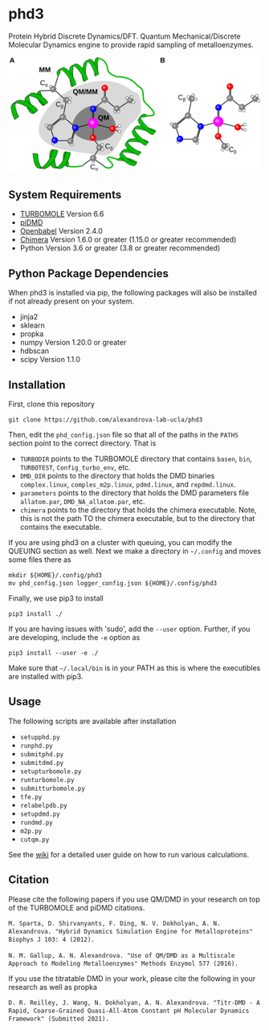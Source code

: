 # phd3
Protein Hybrid Discrete Dynamics/DFT. Quantum Mechanical/Discrete Molecular Dynamics engine to provide rapid sampling of metalloenzymes.

![QM-DMD](docs/img/Figure_QMMM.jpeg)

## System Requirements
- [TURBOMOLE](https://www.turbomole.org/) Version 6.6
- [piDMD](http://www.moleculesinaction.com/pdmd.html)
- [Openbabel](http://openbabel.org/wiki/Main_Page) Version 2.4.0
- [Chimera](https://www.cgl.ucsf.edu/chimera/) Version 1.6.0 or greater (1.15.0 or greater recommended)
- Python Version 3.6 or greater (3.8 or greater recommended)

## Python Package Dependencies
When phd3 is installed via pip, the following packages will also be installed if not already present on your system. 
- jinja2
- sklearn
- propka
- numpy Version 1.20.0 or greater
- hdbscan
- scipy Version 1.1.0

## Installation
First, clone this repository

    git clone https://github.com/alexandrova-lab-ucla/phd3
    
Then, edit the `phd_config.json` file so that all of the paths in the `PATHS` section point to the correct directory. That is
- `TURBODIR` points to the TURBOMOLE directory that contains `basen`, `bin`, `TURBOTEST`, `Config_turbo_env`, etc.
- `DMD_DIR` points to the directory that holds the DMD binaries `complex.linux`, `comples_m2p.linux`, `pdmd.linux`, and `repdmd.linux`. 
- `parameters` points to the directory that holds the DMD parameters file `allatom.par`, `DMD_NA_allatom.par`, etc.
- `chimera` points to the directory that holds the chimera executable. Note, this is not the path TO the chimera executable, but to the directory that contains the executable.

If you are using phd3 on a cluster with queuing, you can modify the QUEUING section as well. Next we make a directory in `~/.config` and moves some files there as

    mkdir ${HOME}/.config/phd3
    mv phd_config.json logger_config.json ${HOME}/.config/phd3

Finally, we use pip3 to install

    pip3 install ./
    
If you are having issues with 'sudo', add the `--user` option. Further, if you are developing, include the `-e` option as

    pip3 install --user -e ./
    
Make sure that `~/.local/bin` is in your PATH as this is where the executibles are installed with pip3.

## Usage
The following scripts are available after installation
- `setupphd.py`
- `runphd.py`
- `submitphd.py`
- `submitdmd.py`
- `setupturbomole.py`
- `runturbomole.py`
- `submitturbomole.py`
- `tfe.py`
- `relabelpdb.py`
- `setupdmd.py`
- `rundmd.py`
- `m2p.py`
- `cutqm.py`

See the [wiki](https://github.com/alexandrova-lab-ucla/phd3/wiki) for a detailed user guide on how to run various calculations.

## Citation
Please cite the following papers if you use QM/DMD in your research on top of the TURBOMOLE and piDMD citations.

    M. Sparta, D. Shirvanyants, F. Ding, N. V. Dokholyan, A. N. Alexandrova. "Hybrid Dynamics Simulation Engine for Metalloproteins" Biophys J 103: 4 (2012).
    
    N. M. Gallup, A. N. Alexandrova. "Use of QM/DMD as a Multiscale Approach to Modeling Metalloenzymes" Methods Enzymol 577 (2016).
   
If you use the titratable DMD in your work, please cite the following in your research as well as propka

    D. R. Reilley, J. Wang, N. Dokholyan, A. N. Alexandrova. "Titr-DMD - A Rapid, Coarse-Grained Quasi-All-Atom Constant pH Molecular Dynamics Framework" (Submitted 2021). 
    
   
    
